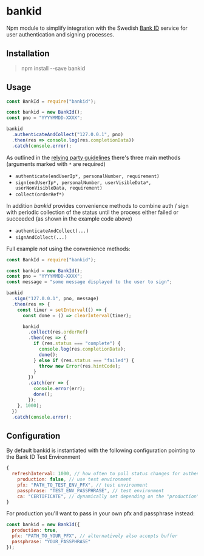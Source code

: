 # bankid

Npm module to simplify integration with the Swedish [Bank ID](https://www.bankid.com/en/) service for user authentication and signing processes.

## Installation

> npm install --save bankid

## Usage

```javascript
const BankId = require("bankid");

const bankid = new BankId();
const pno = "YYYYMMDD-XXXX";

bankid
  .authenticateAndCollect("127.0.0.1", pno)
  .then(res => console.log(res.completionData))
  .catch(console.error);
```

As outlined in the [relying party guidelines](https://www.bankid.com/assets/bankid/rp/bankid-relying-party-guidelines-v2.13.pdf) there's three main methods (arguments marked with `*` are required)

- `authenticate(endUserIp*, personalNumber, requirement)`
- `sign(endUserIp*, personalNumber, userVisibleData*, userNonVisibleData, requirement)`
- `collect(orderRef*)`

In addition _bankid_ provides convenience methods to combine auth / sign with periodic collection of the status until the process either failed or succeeded (as shown in the example code above)

- `authenticateAndCollect(...)`
- `signAndCollect(...)`

Full example _not_ using the convenience methods:

```javascript
const BankId = require("bankid");

const bankid = new BankId();
const pno = "YYYYMMDD-XXXX";
const message = "some message displayed to the user to sign";

bankid
  .sign("127.0.0.1", pno, message)
  .then(res => {
    const timer = setInterval(() => {
      const done = () => clearInterval(timer);

      bankid
        .collect(res.orderRef)
        .then(res => {
          if (res.status === "complete") {
            console.log(res.completionData);
            done();
          } else if (res.status === "failed") {
            throw new Error(res.hintCode);
          }
        })
        .catch(err => {
          console.error(err);
          done();
        });
    }, 1000);
  })
  .catch(console.error);
```

## Configuration

By default bankid is instantiated with the following configuration pointing to the Bank ID Test Environment

```javascript
{
  refreshInterval: 1000, // how often to poll status changes for authenticateAndCollect and signAndCollect
	production: false, // use test environment
	pfx: "PATH_TO_TEST_ENV_PFX", // test environment
	passphrase: "TEST_ENV_PASSPHRASE", // test environment
	ca: "CERTIFICATE", // dynamically set depending on the "production" setting unless explicitely provided
}
```

For production you'll want to pass in your own pfx and passphrase instead:

```javascript
const bankid = new BankId({
  production: true,
  pfx: "PATH_TO_YOUR_PFX", // alternatively also accepts buffer
  passphrase: "YOUR_PASSPHRASE"
});
```
